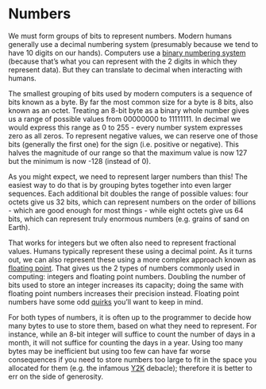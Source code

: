 # Numbers
We must form groups of bits to represent numbers. Modern humans generally use a decimal numbering system (presumably because we tend to have 10 digits on our hands). 
Computers use a [binary numbering system](https://en.wikipedia.org/wiki/Binary_number) (because that’s what you can represent with the 2 digits in which they represent data). 
But they can translate to decimal when interacting with humans.

The smallest grouping of bits used by modern computers is a sequence of bits known as a byte. 
By far the most common size for a byte is 8 bits, also known as an octet.
Treating an 8-bit byte as a binary whole number gives us a range of possible values from 00000000 to 11111111. 
In decimal we would express this range as 0 to 255 - every number system expresses zero as all zeros.
To represent negative values, we can reserve one of those bits (generally the first one) for the sign (i.e. positive or negative). 
This halves the magnitude of our range so that the maximum value is now 127 but the minimum is now -128 (instead of 0).

As you might expect, we need to represent larger numbers than this! The easiest way to do that is by grouping bytes together into even larger sequences. 
Each additional bit doubles the range of possible values: four octets give us 32 bits, which can represent numbers on the order of billions - 
which are good enough for most things - while eight octets give us 64 bits, which can represent truly enormous numbers (e.g. grains of sand on Earth).

That works for integers but we often also need to represent fractional values. Humans typically represent these using a decimal point. 
As it turns out, we can also represent these using a more complex approach known as [floating point](https://en.wikipedia.org/wiki/Floating_point). 
That gives us the 2 types of numbers commonly used in computing: integers and floating point numbers. 
Doubling the number of bits used to store an integer increases its capacity; doing the same with floating point numbers increases their precision instead. 
Floating point numbers have some odd [quirks](https://floating-point-gui.de/basic/) you’ll want to keep in mind.

For both types of numbers, it is often up to the programmer to decide how many bytes to use to store them, based on what they need to represent. 
For instance, while an 8-bit integer will suffice to count the number of days in a month, it will not suffice for counting the days in a year. 
Using too many bytes may be inefficient but using too few can have far worse consequences if you need to store numbers too large to fit in the space you allocated for them 
(e.g. the infamous [Y2K](https://en.wikipedia.org/wiki/Year_2000_problem) debacle); therefore it is better to err on the side of generosity.

